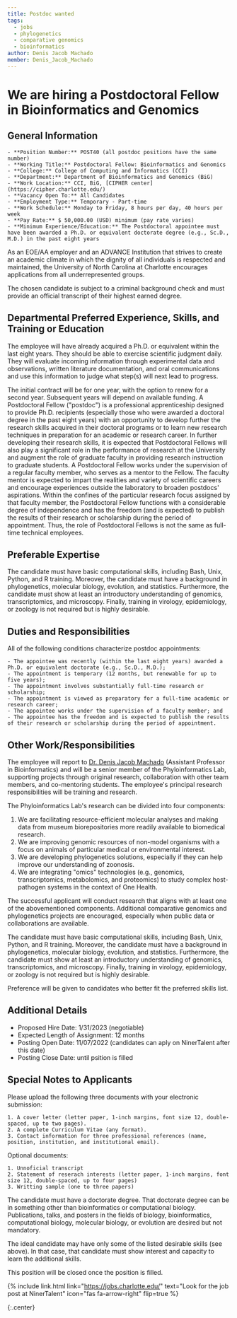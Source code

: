 ```yaml
---
title: Postdoc wanted
tags:
  - jobs
  - phylogenetics
  - comparative genomics
  - bioinformatics
author: Denis Jacob Machado
member: Denis_Jacob_Machado
---
```


# We are hiring a Postdoctoral Fellow in Bioinformatics and Genomics

## General Information

	- **Position Number:** POST40 (all postdoc positions have the same number)
	- **Working Title:** Postdoctoral Fellow: Bioinformatics and Genomics
	- **College:** College of Computing and Informatics (CCI)
	- **Department:** Department of Bioinformatics and Genomics (BiG)
	- **Work Location:** CCI, BiG, [CIPHER center](https://cipher.charlotte.edu/)
	- **Vacancy Open To:** All Candidates
	- **Employment Type:** Temporary - Part-time
	- **Work Schedule:** Monday to Friday, 8 hours per day, 40 hours per week
	- **Pay Rate:** $ 50,000.00 (USD) minimum (pay rate varies)
	- **Minimum Experience/Education:** The Postdoctoral appointee must have been awarded a Ph.D. or equivalent doctorate degree (e.g., Sc.D., M.D.) in the past eight years

As an EOE/AA employer and an ADVANCE Institution that strives to create an academic climate in which the dignity of all individuals is respected and maintained, the University of North Carolina at Charlotte encourages applications from all underrepresented groups.

The chosen candidate is subject to a criminal background check and must provide an official transcript of their highest earned degree.

## Departmental Preferred Experience, Skills, and Training or Education

The employee will have already acquired a Ph.D. or equivalent within the last eight years. They should be able to exercise scientific judgment daily. They will evaluate incoming information through experimental data and observations, written literature documentation, and oral communications and use this information to judge what step(s) will next lead to progress.

The initial contract will be for one year, with the option to renew for a second year. Subsequent years will depend on available funding.
A Postdoctoral Fellow ("postdoc") is a professional apprenticeship designed to provide Ph.D. recipients (especially those who were awarded a doctoral degree in the past eight years) with an opportunity to develop further the research skills acquired in their doctoral programs or to learn new research techniques in preparation for an academic or research career. In further developing their research skills, it is expected that Postdoctoral Fellows will also play a significant role in the performance of research at the University and augment the role of graduate faculty in providing research instruction to graduate students. A Postdoctoral Fellow works under the supervision of a regular faculty member, who serves as a mentor to the Fellow. The faculty mentor is expected to impart the realities and variety of scientific careers and encourage experiences outside the laboratory to broaden postdocs' aspirations. Within the confines of the particular research focus assigned by that faculty member, the Postdoctoral Fellow functions with a considerable degree of independence and has the freedom (and is expected) to publish the results of their research or scholarship during the period of appointment. Thus, the role of Postdoctoral Fellows is not the same as full-time technical employees.

## Preferable Expertise

The candidate must have basic computational skills, including Bash, Unix, Python, and R training. Moreover, the candidate must have a background in phylogenetics, molecular biology, evolution, and statistics. Furthermore, the candidate must show at least an introductory understanding of genomics, transcriptomics, and microscopy. Finally, training in virology, epidemiology, or zoology is not required but is highly desirable.

## Duties and Responsibilities

All of the following conditions characterize postdoc appointments:

	- The appointee was recently (within the last eight years) awarded a Ph.D. or equivalent doctorate (e.g., Sc.D., M.D.);
	- The appointment is temporary (12 months, but renewable for up to five years);
	- The appointment involves substantially full-time research or scholarship;
	- The appointment is viewed as preparatory for a full-time academic or research career;
	- The appointee works under the supervision of a faculty member; and
	- The appointee has the freedom and is expected to publish the results of their research or scholarship during the period of appointment.
## Other Work/Responsibilities

The employee will report to [Dr. Denis Jacob Machado](https://cipher.charlotte.edu/directory/denis-jacob-machado-phd) (Assistant Professor in Bioinformatics) and will be a senior member of the Phyloinformatics Lab, supporting projects through original research, collaboration with other team members, and co-mentoring students. The employee's principal research responsibilities will be training and research.

The Phyloinformatics Lab's research can be divided into four components:

1. We are facilitating resource-efficient molecular analyses and making data from museum biorepositories more readily available to biomedical research.
2. We are improving genomic resources of non-model organisms with a focus on animals of particular medical or environmental interest.
3. We are developing phylogenetics solutions, especially if they can help improve our understanding of zoonosis.
4. We are integrating "omics" technologies (e.g., genomics, transcriptomics, metabolomics, and proteomics) to study complex host-pathogen systems in the context of One Health.

The successful applicant will conduct research that aligns with at least one of the abovementioned components. Additional comparative genomics and phylogenetics projects are encouraged, especially when public data or collaborations are available.

The candidate must have basic computational skills, including Bash, Unix, Python, and R training. Moreover, the candidate must have a background in phylogenetics, molecular biology, evolution, and statistics. Furthermore, the candidate must show at least an introductory understanding of genomics, transcriptomics, and microscopy. Finally, training in virology, epidemiology, or zoology is not required but is highly desirable.

Preference will be given to candidates who better fit the preferred skills list.

## Additional Details

- Proposed Hire Date: 1/31/2023 (negotiable)
- Expected Length of Assignment: 12 months
- Posting Open Date: 11/07/2022 (candidates can aply on NinerTalent after this date)
- Posting Close Date: until psition is filled

## Special Notes to Applicants

Please upload the following three documents with your electronic submission:

	1. A cover letter (letter paper, 1-inch margins, font size 12, double-spaced, up to two pages).
	2. A complete Curriculum Vitae (any format).
	3. Contact information for three professional references (name, position, institution, and institutional email).

Optional documents:

	1. Unnoficial transcript
	2. Statement of reserach interests (letter paper, 1-inch margins, font size 12, double-spaced, up to four pages)
	3. Writting sample (one to three papers)

The candidate must have a doctorate degree. That doctorate degree can be in something other than bioinformatics or computational biology. Publications, talks, and posters in the fields of biology, bioinformatics, computational biology, molecular biology, or evolution are desired but not mandatory.

The ideal candidate may have only some of the listed desirable skills (see above). In that case, that candidate must show interest and capacity to learn the additional skills.

This position will be closed once the position is filled.

{% include link.html link="https://jobs.charlotte.edu/" text="Look for the job post at NinerTalent" icon="fas fa-arrow-right" flip=true %}

{:.center}
